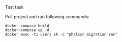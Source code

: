 Test task

Pull project and run following commands:

```
docker-compose build 
docker-compose up -d
docker exec -ti users sh -c "phalcon migration run"
```



